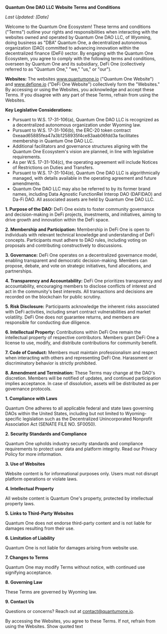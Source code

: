 **Quantum One DAO LLC Website Terms and Conditions**

*Last Updated: [Date]*

Welcome to the Quantum One Ecosystem! These terms and conditions ("Terms") outline your rights and responsibilities when interacting with the websites owned and operated by Quantum One DAO LLC, of Wyoming, doing business as "DBA" Quantum One, a decentralized autonomous organization (DAO) committed to advancing innovation within the decentralized finance (DeFi) sector. By engaging with the Quantum One Ecosystem, you agree to comply with the following terms and conditions, overseen by Quantum One and its subsidiary, DeFi One (collectively referred to as "Quantum One," "we," "us," or "our").

**Websites:**
The websites www.quantumone.io ("Quantum One Website") and www.defione.io ("DeFi One Website") collectively form the "Websites." By accessing or using the Websites, you acknowledge and accept these Terms. If you disagree with any part of these Terms, refrain from using the Websites.

**Key Legislative Considerations:**
- Pursuant to W.S. 17-31-106(a), Quantum One DAO LLC is recognized as a decentralized autonomous organization under Wyoming law.
- Pursuant to W.S. 17-31-106(b), the ERC-20 token contract 0xeaad65885fea47a3b1258935f4ce83aab06fdd3a facilitates membership in Quantum One DAO LLC.
- Additional facilitators and governance structures aligning with the Quantum One Ecosystem's vision are planned, in line with legislative requirements.
- As per W.S. 17-31-104(c), the operating agreement will include Notices of Restrictions on Duties and Transfers.
- Pursuant to W.S. 17-31-104(e), Quantum One DAO LLC is algorithmically managed, with details available in the operating agreement and future amendments.
- Quantum One DAO LLC may also be referred to by its former brand names, including Data Agnostic FunctionRel Interop DAO (DAFIDAO) and Da-Fi DAO. All associated assets are held by Quantum One DAO LLC.

**1. Purpose of the DAO:**
DeFi One exists to foster community governance and decision-making in DeFi projects, investments, and initiatives, aiming to drive growth and innovation within the DeFi space.

**2. Membership and Participation:**
Membership in DeFi One is open to individuals with relevant technical knowledge and understanding of DeFi concepts. Participants must adhere to DAO rules, including voting on proposals and contributing constructively to discussions.

**3. Governance:**
DeFi One operates on a decentralized governance model, enabling transparent and democratic decision-making. Members can propose, debate, and vote on strategic initiatives, fund allocations, and partnerships.

**4. Transparency and Accountability:**
DeFi One prioritizes transparency and accountability, encouraging members to disclose conflicts of interest and act in the community's best interests. All transactions and decisions are recorded on the blockchain for public scrutiny.

**5. Risk Disclosure:**
Participants acknowledge the inherent risks associated with DeFi activities, including smart contract vulnerabilities and market volatility. DeFi One does not guarantee returns, and members are responsible for conducting due diligence.

**6. Intellectual Property:**
Contributions within DeFi One remain the intellectual property of respective contributors. Members grant DeFi One a license to use, modify, and distribute contributions for community benefit.

**7. Code of Conduct:**
Members must maintain professionalism and respect when interacting with others and representing DeFi One. Harassment or discriminatory behavior is strictly prohibited.

**8. Amendment and Termination:**
These Terms may change at the DAO's discretion. Members will be notified of updates, and continued participation implies acceptance. In case of dissolution, assets will be distributed as per governance protocols.

**1. Compliance with Laws**

Quantum One adheres to all applicable federal and state laws governing DAOs within the United States, including but not limited to Wyoming-specific legislation such as the Decentralized Unincorporated Nonprofit Association Act (SENATE FILE NO. SF0050).

**2. Security Standards and Compliance**

Quantum One upholds industry security standards and compliance requirements to protect user data and platform integrity. Read our Privacy Policy for more information.

**3. Use of Websites**

Website content is for informational purposes only. Users must not disrupt platform operations or violate laws.

**4. Intellectual Property**

All website content is Quantum One's property, protected by intellectual property laws.

**5. Links to Third-Party Websites**

Quantum One does not endorse third-party content and is not liable for damages resulting from their use.

**6. Limitation of Liability**

Quantum One is not liable for damages arising from website use.

**7. Changes to Terms**

Quantum One may modify Terms without notice, with continued use signifying acceptance. 

**8. Governing Law**

These Terms are governed by Wyoming law.

**9. Contact Us**

Questions or concerns? Reach out at [contact@quantumone.io](mailto:contact@quantumone.io).

By accessing the Websites, you agree to these Terms. If not, refrain from using the Websites.
Show quoted text
